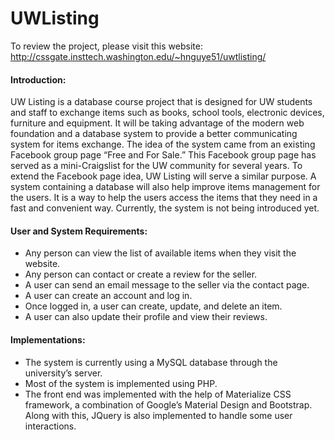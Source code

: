 # UWListing

To review the project, please visit this website: 
http://cssgate.insttech.washington.edu/~hnguye51/uwtlisting/

#### Introduction:

UW Listing is a database course project that is designed for UW students and staff to exchange items such as books, school tools, electronic devices, furniture and equipment. It will be taking advantage of the modern web foundation and a database system to provide a better communicating system for items exchange. The idea of the system came from an existing Facebook group page “Free and For Sale.” This Facebook group page has served as a mini-Craigslist for the UW community for several years. To extend the Facebook page idea, UW Listing will serve a similar purpose. A system containing a database will also help improve items management for the users. It is a way to help the users access the items that they need in a fast and convenient way. Currently, the system is not being introduced yet.
  
#### User and System Requirements:

  - Any person can view the list of available items when they visit the website.
  - Any person can contact or create a review for the seller.
  - A user can send an email message to the seller via the contact page.
  - A user can create an account and log in.
  - Once logged in, a user can create, update, and delete an item.
  - A user can also update their profile and view their reviews.
  
#### Implementations:

  - The system is currently using a MySQL database through the university’s server. 
  - Most of the system is implemented using PHP.
  - The front end was implemented with the help of Materialize CSS framework, a combination of Google’s Material Design and Bootstrap. Along with this, JQuery is also implemented to handle some user interactions.
